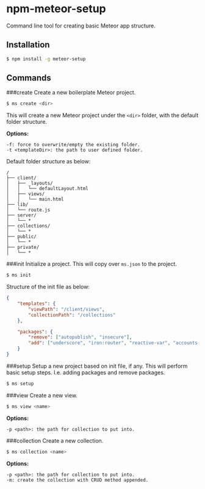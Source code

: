 npm-meteor-setup
================

Command line tool for creating basic Meteor app structure.

## Installation

```bash
$ npm install -g meteor-setup
```

## Commands

###create
Create a new boilerplate Meteor project.

```bash
$ ms create <dir>
```
This will create a new Meteor project under the `<dir>` folder, with the default folder structure.

**Options:**

```
-f: force to overwrite/empty the existing folder.
-t <templateDir>: the path to user defined folder.
```

Default folder structure as below:

```
/
├── client/
│   ├── _layouts/
│   │   └── defaultLayout.html
│   ├── views/
│   │   └── main.html
├── lib/
│   └── route.js
├── server/ 		
│   └── *
├── collections/ 		
│   └── *
├── public/ 		
│   └── *
├── private/ 		
│   └── *
```

###init
Initialize a project. This will copy over `ms.json` to the project.

```bash
$ ms init
```

Structure of the init file as below:

```json
{
	"templates": {
		"viewPath": "/client/views",
		"collectionPath": "/collections"
	},

	"packages": {
		"remove": ["autopublish", "insecure"],
		"add": ["underscore", "iron:router", "reactive-var", "accounts-password"]
	}
}
```

###setup
Setup a new project based on init file, if any. This will perform basic setup steps. I.e. adding packages and remove packages.

```bash
$ ms setup
```

###view
Create a new view.

```bash
$ ms view <name>
```

**Options:**

```
-p <path>: the path for collection to put into.
```

###collection
Create a new collection.

```bash
$ ms collection <name>
```

**Options:**

```
-p <path>: the path for collection to put into.
-m: create the collection with CRUD method appended.
```